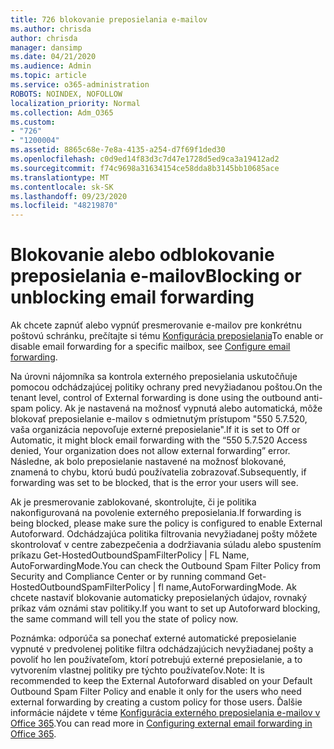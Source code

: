 ```yaml
---
title: 726 blokovanie preposielania e-mailov
ms.author: chrisda
author: chrisda
manager: dansimp
ms.date: 04/21/2020
ms.audience: Admin
ms.topic: article
ms.service: o365-administration
ROBOTS: NOINDEX, NOFOLLOW
localization_priority: Normal
ms.collection: Adm_O365
ms.custom:
- "726"
- "1200004"
ms.assetid: 8865c68e-7e8a-4135-a254-d7f69f1ded30
ms.openlocfilehash: c0d9ed14f83d3c7d47e1728d5ed9ca3a19412ad2
ms.sourcegitcommit: f74c9698a31634154ce58dda8b3145bb10685ace
ms.translationtype: MT
ms.contentlocale: sk-SK
ms.lasthandoff: 09/23/2020
ms.locfileid: "48219870"
---
```

# <a name="blocking-or-unblocking-email-forwarding"></a><span data-ttu-id="9704c-102">Blokovanie alebo odblokovanie preposielania e-mailov</span><span class="sxs-lookup"><span data-stu-id="9704c-102">Blocking or unblocking email forwarding</span></span>

<span data-ttu-id="9704c-103">Ak chcete zapnúť alebo vypnúť presmerovanie e-mailov pre konkrétnu poštovú schránku, prečítajte si tému [Konfigurácia preposielania](https://docs.microsoft.com/microsoft-365/admin/email/configure-email-forwarding)</span><span class="sxs-lookup"><span data-stu-id="9704c-103">To enable or disable email forwarding for a specific mailbox, see [Configure email forwarding](https://docs.microsoft.com/microsoft-365/admin/email/configure-email-forwarding).</span></span>

<span data-ttu-id="9704c-104">Na úrovni nájomníka sa kontrola externého preposielania uskutočňuje pomocou odchádzajúcej politiky ochrany pred nevyžiadanou poštou.</span><span class="sxs-lookup"><span data-stu-id="9704c-104">On the tenant level, control of External forwarding is done using the outbound anti-spam policy.</span></span> <span data-ttu-id="9704c-105">Ak je nastavená na možnosť vypnutá alebo automatická, môže blokovať preposielanie e-mailov s odmietnutým prístupom "550 5.7.520, vaša organizácia nepovoľuje externé preposielanie".</span><span class="sxs-lookup"><span data-stu-id="9704c-105">If it is set to Off or Automatic, it might block email forwarding with the “550 5.7.520 Access denied, Your organization does not allow external forwarding” error.</span></span> <span data-ttu-id="9704c-106">Následne, ak bolo preposielanie nastavené na možnosť blokované, znamená to chybu, ktorú budú používatelia zobrazovať.</span><span class="sxs-lookup"><span data-stu-id="9704c-106">Subsequently, if forwarding was set to be blocked, that is the error your users will see.</span></span>

<span data-ttu-id="9704c-107">Ak je presmerovanie zablokované, skontrolujte, či je politika nakonfigurovaná na povolenie externého preposielania.</span><span class="sxs-lookup"><span data-stu-id="9704c-107">If forwarding is being blocked, please make sure the policy is configured to enable External Autoforward.</span></span> <span data-ttu-id="9704c-108">Odchádzajúca politika filtrovania nevyžiadanej pošty môžete skontrolovať v centre zabezpečenia a dodržiavania súladu alebo spustením príkazu Get-HostedOutboundSpamFilterPolicy | FL Name, AutoForwardingMode.</span><span class="sxs-lookup"><span data-stu-id="9704c-108">You can check the Outbound Spam Filter Policy from Security and Compliance Center or by running command Get-HostedOutboundSpamFilterPolicy | fl name,AutoForwardingMode.</span></span> <span data-ttu-id="9704c-109">Ak chcete nastaviť blokovanie automaticky preposielaných údajov, rovnaký príkaz vám oznámi stav politiky.</span><span class="sxs-lookup"><span data-stu-id="9704c-109">If you want to set up Autoforward blocking, the same command will tell you the state of policy now.</span></span>

<span data-ttu-id="9704c-110">Poznámka: odporúča sa ponechať externé automatické preposielanie vypnuté v predvolenej politike filtra odchádzajúcich nevyžiadanej pošty a povoliť ho len používateľom, ktorí potrebujú externé preposielanie, a to vytvorením vlastnej politiky pre týchto používateľov.</span><span class="sxs-lookup"><span data-stu-id="9704c-110">Note: It is recommended to keep the External Autoforward disabled on your Default Outbound Spam Filter Policy and enable it only for the users who need external forwarding by creating a custom policy for those users.</span></span> <span data-ttu-id="9704c-111">Ďalšie informácie nájdete v téme [Konfigurácia externého preposielania e-mailov v Office 365](https://docs.microsoft.com/microsoft-365/security/office-365-security/external-email-forwarding).</span><span class="sxs-lookup"><span data-stu-id="9704c-111">You can read more in [Configuring external email forwarding in Office 365](https://docs.microsoft.com/microsoft-365/security/office-365-security/external-email-forwarding).</span></span>